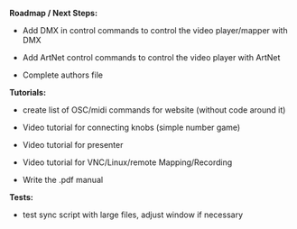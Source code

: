 **Roadmap / Next Steps:** <p/>

- Add DMX in control commands to control the video player/mapper with DMX
- Add ArtNet control commands to control the video player with ArtNet

- Complete authors file


**Tutorials:** <p/>

- create list of OSC/midi commands for website (without code around it)

- Video tutorial for connecting knobs (simple number game)
- Video tutorial for presenter
- Video tutorial for VNC/Linux/remote Mapping/Recording

- Write the .pdf manual


**Tests:** <p/>

- test sync script with large files, adjust window if necessary
